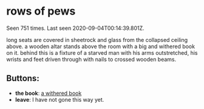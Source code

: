 # rows of pews

Seen 751 times. Last seen 2020-09-04T00:14:39.801Z.

long seats are covered in sheetrock and glass from the collapsed ceiling above. a wooden altar stands above the room with a big and withered book on it. behind this is a fixture of a starved man with his arms outstretched, his wrists and feet driven through with nails to crossed wooden beams.

## Buttons:

- **the book**: [a withered book](a-withered-book-nn8ete.md)
- **leave**: I have not gone this way yet.